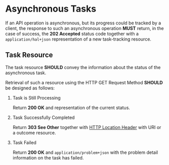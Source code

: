 # Asynchronous Tasks
If an API operation is asynchronous, but its progress could be tracked by a client, the response to such an asynchronous operation **MUST** return, in the case of success, the **202 Accepted** status code together with a `application/hal+json` representation of a new task-tracking resource. 


## Task Resource
The task resource **SHOULD** convey the information about the status of the asynchronous task. 

Retrieval of such a resource using the HTTP GET Request Method **SHOULD** be designed as follows:

1. Task is Still Processing

    Return **200 OK** and representation of the current status.

2. Task Successfully Completed

    Return **303 See Other** together with [HTTP Location Header](https://tools.ietf.org/html/rfc7231#section-7.1.2) with URI or a outcome resource.

3. Task Failed

    Return **200 OK** and `application/problem+json` with the problem detail information on the task has failed.
